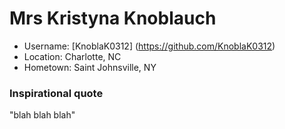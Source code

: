 # Mrs Kristyna Knoblauch 


* Username: [KnoblaK0312] (https://github.com/KnoblaK0312)
* Location: Charlotte, NC
* Hometown: Saint Johnsville, NY

### Inspirational quote

"blah blah blah"
